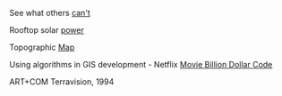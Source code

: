 See what others [can't](https://kapanadze.medium.com/%E1%83%93%E1%83%90%E1%83%98%E1%83%9C%E1%83%90%E1%83%AE%E1%83%94%E1%83%97-%E1%83%98%E1%83%A1-%E1%83%A0%E1%83%90%E1%83%A1%E1%83%90%E1%83%AA-%E1%83%A1%E1%83%AE%E1%83%95%E1%83%94%E1%83%91%E1%83%98-%E1%83%95%E1%83%94%E1%83%A0-%E1%83%AE%E1%83%94%E1%83%93%E1%83%90%E1%83%95%E1%83%94%E1%83%9C-5608e04f90ff)

Rooftop solar [power](https://kapanadze.medium.com/%E1%83%9B%E1%83%96%E1%83%98%E1%83%A1-%E1%83%94%E1%83%9A-%E1%83%A1%E1%83%90%E1%83%93%E1%83%92%E1%83%A3%E1%83%A0%E1%83%98-564fcf10776f)

Topographic [Map](https://kapanadze.medium.com/%E1%83%9E%E1%83%98%E1%83%A0%E1%83%95%E1%83%94%E1%83%9A%E1%83%98-%E1%83%A1%E1%83%98%E1%83%A7%E1%83%95%E1%83%90%E1%83%A0%E1%83%A3%E1%83%9A%E1%83%98-ccbe373a05e0)



Using algorithms in GIS development - Netflix [Movie Billion Dollar Cod](https://www.netflix.com/ge/title/81074012)[e](https://trillery-lordfilm.ru/kod-na-milliard-dollarov-vse-sezony/)

ART+COM Terravision, 1994
